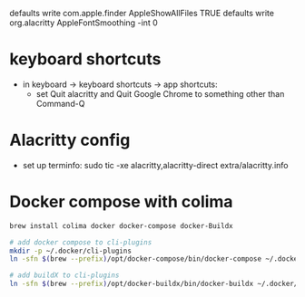 defaults write com.apple.finder AppleShowAllFiles TRUE
defaults write org.alacritty AppleFontSmoothing -int 0

# keyboard shortcuts

* in keyboard -> keyboard shortcuts -> app shortcuts:
    * set Quit alacritty and Quit Google Chrome to something other than Command-Q

# Alacritty config

* set up terminfo: sudo tic -xe alacritty,alacritty-direct extra/alacritty.info

# Docker compose with colima

```sh
brew install colima docker docker-compose docker-Buildx
```

```sh
# add docker compose to cli-plugins
mkdir -p ~/.docker/cli-plugins
ln -sfn $(brew --prefix)/opt/docker-compose/bin/docker-compose ~/.docker/cli-plugins/docker-compose

# add buildX to cli-plugins
ln -sfn $(brew --prefix)/opt/docker-buildx/bin/docker-buildx ~/.docker/cli-plugins/docker-buildx
```
